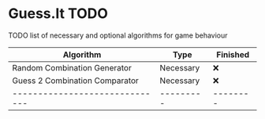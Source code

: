 # Guess.It TODO

TODO list of necessary and optional algorithms for game behaviour

| Algorithm                      | Type      | Finished |
| ------------------------------ | --------- | -------- |
| Random Combination Generator   | Necessary | ❌       |
| Guess 2 Combination Comparator | Necessary | ❌       |
| ------------------------------ | --------- | -------- |
